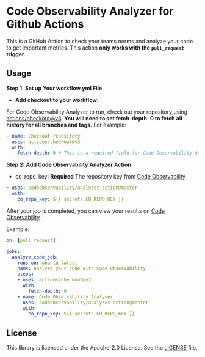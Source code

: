 # Code Observability Analyzer for Github Actions

This is a GitHub Action to check your teams norms and analyze your code to get important metrics. This action **only works with the `pull_request` trigger**.

## Usage

**Step 1: Set up Your workflow.yml File**

* **Add checkout to your workflow:**

For Code Observability Analyzer to run, check out your repository using [actions/checkout@v3](https://github.com/actions/checkout). **You will need to set fetch-depth: 0 to fetch all history for all branches and tags.** For example:
	 
```yml
- name: Checkout repository
  uses: actions/checkout@v3
  with:
    fetch-depth: 0 # This is a required field for Code Observability Analyzer
```

**Step 2: Add Code Observability Analyzer Action**

* co_repo_key: **Required** The repository key from [Code Observability](https://codeobservability.com)

```yml
- uses: codeobservability/analyzer-action@master
  with:
    co_repo_key: ${{ secrets.CO_REPO_KEY }}
```

After your job is completed, you can view your results on [Code Observability](https://codeobservability.com).

Example:

```yml
on: [pull_request]

jobs:
  analyze_code_job:
    runs-on: ubuntu-latest
    name: Analyze your code with Code Observability
    steps:
    - uses: actions/checkout@v3
      with:
        fetch-depth: 0
    - name: Code Observability Analyser
      uses: codeobservability/analyzer-action@master
      with:
        co_repo_key: ${{ secrets.CO_REPO_KEY }}
```

## License

This library is licensed under the Apache-2.0 License. See the [LICENSE](LICENSE) file.
